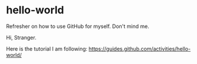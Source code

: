 # hello-world
Refresher on how to use GitHub for myself. Don't mind me.

Hi, Stranger.

Here is the tutorial I am following: https://guides.github.com/activities/hello-world/
